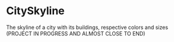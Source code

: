# CitySkyline
The skyline of a city with its buildings, respective colors and sizes
(PROJECT IN PROGRESS AND ALMOST CLOSE TO END)
